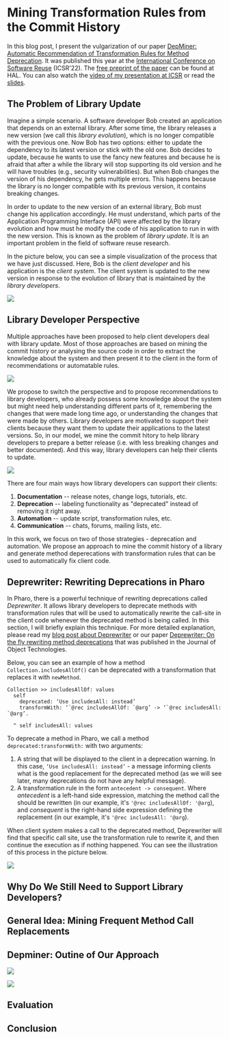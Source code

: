 # Mining Transformation Rules from the Commit History

In this blog post, I present the vulgarization of our paper [DepMiner: Automatic Recommendation of Transformation Rules for Method Deprecation](https://link.springer.com/chapter/10.1007/978-3-031-08129-3_2).
It was published this year at the [International Conference on Software Reuse](http://www.wikicfp.com/cfp/program?id=1481) (ICSR'22).
The [free preprint of the paper](https://hal.archives-ouvertes.fr/hal-03647706/) can be found at HAL.
You can also watch the [video of my presentation at ICSR](https://youtu.be/7A3WhEkHX84) or read the [slides](https://www.slideshare.net/OleksandrZaytsev/depminer-automatic-recommendation-of-transformation-rules-for-method-deprecation).

## The Problem of Library Update

Imagine a simple scenario.
A software developer Bob created an application that depends on an external library.
After some time, the library releases a new version (we call this _library evolution_), which is no longer compatible with the previous one.
Now Bob has two options: either to update the dependency to its latest version or stick with the old one.
Bob decides to update, because he wants to use the fancy new features and because he is afraid that after a while the library will stop supporting its old version and he will have troubles (e.g., security vulnerabilities).
But when Bob changes the version of his dependency, he gets multiple errors.
This happens because the library is no longer compatible with its previous version, it contains breaking changes.

In order to update to the new version of an external library, Bob must change his application accordingly.
He must understand, which parts of the Application Programming Interface (API) were affected by the library evolution and how must he modify the code of his application to run in with the new version.
This is known as the problem of _library update_. 
It is an important problem in the field of software reuse research.

In the picture below, you can see a simple visualization of the process that we have just discussed.
Here, Bob is the _client developer_ and his application is the _client system_.
The client system is updated to the new version in response to the evolution of library that is maintained by the _library developers_.

![](figures/LibraryUpdate.png)

## Library Developer Perspective

Multiple approaches have been proposed to help client developers deal with library update.
Most of those approaches are based on mining the commit history or analysing the source code in order to extract the knowledge about the system and then present it to the client in the form of recommendations or automatable rules.

![](figures/ToolsForClientDevelopers.png)

We propose to switch the perspective and to propose recommendations to library developers, who already possess some knowledge about the system but might need help understanding different parts of it, remembering the changes that were made long time ago, or understanding the changes that were made by others.
Library developers are motivated to support their clients because they want them to update their applications to the latest versions.
So, in our model, we mine the commit hitory to help library developers to prepare a better release (i.e. with less breaking changes and better documented).
And this way, library developers can help their clients to update.

![](figures/ToolsForLibraryDevelopers.png)

There are four main ways how library developers can support their clients:

1. **Documentation** -- release notes, change logs, tutorials, etc.
2. **Deprecation** -- labeling functionality as "deprecated" instead of removing it right away.
3. **Automation** -- update script, transformation rules, etc.
4. **Communication** -- chats, forums, mailing lists, etc.

In this work, we focus on two of those strategies - deprecation and automation.
We propose an approach to mine the commit history of a library and generate method deperecations with transformation rules that can be used to automatically fix client code.

## Deprewriter: Rewriting Deprecations in Pharo

In Pharo, there is a powerful technique of rewriting deprecations called _Deprewriter_.
It allows library developers to deprecate methods with transformation rules that will be used to automatically rewrite the call-site in the client code whenever the deprecated method is being called.
In this section, I will briefly explain this technique.
For more detailed explanation, please read my [blog post about Deprewriter](https://www.arolla.fr/blog/2021/09/deprewriter-depreciations-intelligentes-pour-la-correction-automatique-de-code-client/) or our paper [Deprewriter: On the fly rewriting method deprecations](https://hal.inria.fr/hal-03563605) that was published in the Journal of Object Technologies.

Below, you can see an example of how a method `Collection.includesAllOf()` can be deprecated with a transformation that replaces it with `newMethod`.

```Smalltalk
Collection >> includesAllOf: values
  self
    deprecated: ‘Use includesAll: instead’
    transformWith: ‘`@rec includesAllOf: `@arg’ -> ‘`@rec includesAll: `@arg’.

  ^ self includesAll: values
```

To deprecate a method in Pharo, we call a method `deprecated:transformWith:` with two arguments:

1. A string that will be displayed to the client in a deprecation warning. In this case, `‘Use includesAll: instead’` - a message informing clients what is the good replacement for the deprecated method (as we will see later, many deprecations do not have any helpful message).
2. A transformation rule in the form `antecedent -> consequent`. Where _antecedent_ is a left-hand side expression, matching the method call the should be rewritten (in our example, it's `'@rec includesAllOf: '@arg`), and _consequent_ is the right-hand side expression defining the replacement (in our example, it's `'@rec includesAll: '@arg`).

When client system makes a call to the deprecated method, Deprewriter will find that specific call site, use the transformation rule to rewrite it, and then continue the execution as if nothing happened. You can see the illustration of this process in the picture below.

![](figures/DeprewriterProcess.png)

## Why Do We Still Need to Support Library Developers?

## General Idea: Mining Frequent Method Call Replacements

## Depminer: Outine of Our Approach

![](figures/Approach.png)

![](figures/depminer.png)

## Evaluation

## Conclusion